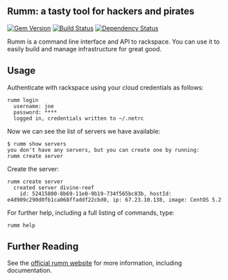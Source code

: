 ## Rumm: a tasty tool for hackers and pirates

[![Gem Version](https://badge.fury.io/rb/rumm.png)](http://badge.fury.io/rb/rumm)
[![Build Status](https://travis-ci.org/rackspace/rumm.png?branch=master)](https://travis-ci.org/rackspace/rumm)
[![Dependency Status](https://gemnasium.com/rackspace/rumm.png)](https://gemnasium.com/rackspace/rumm)


Rumm is a command line interface and API to rackspace. You can use it
to easily build and manage infrastructure for great good.


## Usage

Authenticate with rackspace using your cloud credentials as follows:

    rumm login
      username: joe
      password: ****
      logged in, credentials written to ~/.netrc
      

Now we can see the list of servers we have available:

    $ rumm show servers
    you don't have any servers, but you can create one by running:
    rumm create server

Create the server:

    rumm create server
      created server divine-reef
        id: 52415800-8b69-11e0-9b19-734f565bc83b, hostId: e4d909c290d0fb1ca068ffaddf22cbd0, ip: 67.23.10.138, image: CentOS 5.2
        
For further help, including a full listing of commands, type:

    rumm help

## Further Reading

See the [official rumm website][1] for more information, including documentation.

[1]: http://rackerlabs.github.io/rumm
